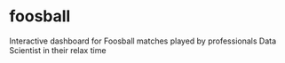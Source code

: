 # foosball
Interactive dashboard for Foosball matches played by professionals Data Scientist in their relax time
